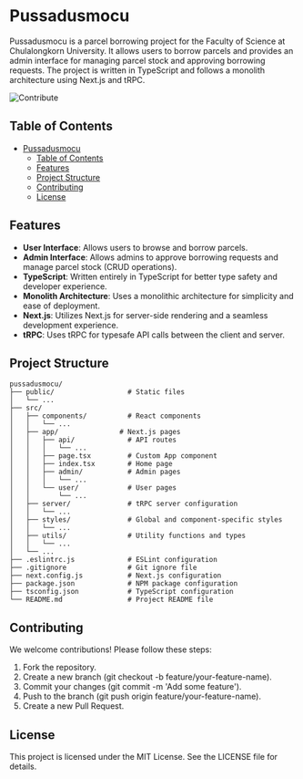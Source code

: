 # Pussadusmocu

Pussadusmocu is a parcel borrowing project for the Faculty of Science at Chulalongkorn University. It allows users to borrow parcels and provides an admin interface for managing parcel stock and approving borrowing requests. The project is written in TypeScript and follows a monolith architecture using Next.js and tRPC.

![Contribute](https://img.shields.io/badge/contributions-welcome-brightgreen.svg)

## Table of Contents

- [Pussadusmocu](#pussadusmocu)
  - [Table of Contents](#table-of-contents)
  - [Features](#features)
  - [Project Structure](#project-structure)
  - [Contributing](#contributing)
  - [License](#license)

## Features

- **User Interface**: Allows users to browse and borrow parcels.
- **Admin Interface**: Allows admins to approve borrowing requests and manage parcel stock (CRUD operations).
- **TypeScript**: Written entirely in TypeScript for better type safety and developer experience.
- **Monolith Architecture**: Uses a monolithic architecture for simplicity and ease of deployment.
- **Next.js**: Utilizes Next.js for server-side rendering and a seamless development experience.
- **tRPC**: Uses tRPC for typesafe API calls between the client and server.

## Project Structure

```plaintext
pussadusmocu/
├── public/                  # Static files
│   └── ...
├── src/
│   ├── components/          # React components
│   │   └── ...
│   ├── app/               # Next.js pages
│   │   ├── api/             # API routes
│   │   │   └── ...
│   │   ├── page.tsx         # Custom App component
│   │   ├── index.tsx        # Home page
│   │   ├── admin/           # Admin pages
│   │   │   └── ...
│   │   └── user/            # User pages
│   │       └── ...
│   ├── server/              # tRPC server configuration
│   │   └── ...
│   ├── styles/              # Global and component-specific styles
│   │   └── ...
│   ├── utils/               # Utility functions and types
│   │   └── ...
│   └── ...
├── .eslintrc.js             # ESLint configuration
├── .gitignore               # Git ignore file
├── next.config.js           # Next.js configuration
├── package.json             # NPM package configuration
├── tsconfig.json            # TypeScript configuration
└── README.md                # Project README file
```

## Contributing

We welcome contributions! Please follow these steps:

1. Fork the repository.
2. Create a new branch (git checkout -b feature/your-feature-name).
3. Commit your changes (git commit -m 'Add some feature').
4. Push to the branch (git push origin feature/your-feature-name).
5. Create a new Pull Request.

## License

This project is licensed under the MIT License. See the LICENSE file for details.
